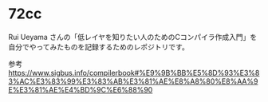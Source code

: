 # 72cc
Rui Ueyama さんの「低レイヤを知りたい人のためのCコンパイラ作成入門」を自分でやってみたものを記録するためのレポジトリです。

参考
https://www.sigbus.info/compilerbook#%E9%9B%BB%E5%8D%93%E3%83%AC%E3%83%99%E3%83%AB%E3%81%AE%E8%A8%80%E8%AA%9E%E3%81%AE%E4%BD%9C%E6%88%90

